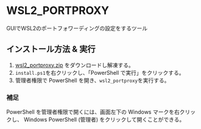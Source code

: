 # WSL2_PORTPROXY

GUIでWSL2のポートフォワーディングの設定をするツール

## インストール方法 & 実行

1. [wsl2_portproxy.zip](wsl2_portproxy.zip) をダウンロードし解凍する。
1. `install.ps1`を右クリックし、「PowerShell で実行」をクリックする。
1. 管理者権限で PowerShell を開き、`wsl2_portproxy`を実行する。

### 補足
PowerShell を管理者権限で開くには、画面左下の Windows マークを右クリックし、
Windows PowerShell (管理者) をクリックして開くことができる。